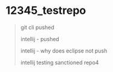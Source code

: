 # 12345_testrepo

> git cli pushed
> 
> intellij - pushed
> 
> intellij - why does eclipse not push
> 
> intellij testing sanctioned repo4

